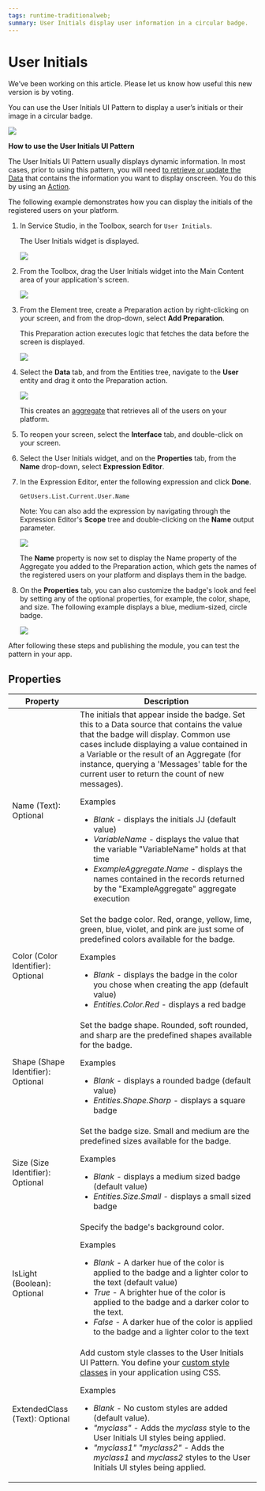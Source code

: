 ```yaml
---
tags: runtime-traditionalweb; 
summary: User Initials display user information in a circular badge.
---
```


# User Initials

<div class="info" markdown="1">

We’ve been working on this article. Please let us know how useful this new version is by voting.

</div>

You can use the User Initials UI Pattern to display a user’s initials or their image in a circular badge. 

![](<images/userinitials-image-4.png>)

**How to use the User Initials UI Pattern**

The User Initials UI Pattern usually displays dynamic information. In most cases, prior to using this pattern, you will need [to retrieve or update the Data](../../../../../develop/data/intro.md) that contains the information you want to display onscreen. You do this by using an [Action](../../../../../develop/logic/action-web.md). 

The following example demonstrates how you can display the initials of the registered users on your platform.

1. In Service Studio, in the Toolbox, search for `User Initials`. 

    The User Initials widget is displayed.

    ![](<images/userinitials-image-11.png>)

1. From the Toolbox, drag the User Initials widget into the Main Content area of your application's screen.

     ![](<images/userinitials-image-12.png>)

1. From the Element tree, create a Preparation action by right-clicking on your screen, and from the drop-down, select **Add Preparation**.
    
    This Preparation action executes logic that fetches the data before the screen is displayed.

     ![](<images/userinitials-image-13.png>)

1. Select the **Data** tab, and from the Entities tree, navigate to the **User** entity and drag it onto the Preparation action.

    ![](<images/userinitials-image-14.png>)

    This creates an [aggregate](https://success.outsystems.com/Documentation/11/Reference/OutSystems_Language/Data/Handling_Data/Queries/Aggregate) that retrieves all of the users on your platform.
       
1. To reopen your screen, select the **Interface** tab, and double-click on your screen.

1. Select the User Initials widget, and on the **Properties** tab, from the **Name** drop-down, select **Expression Editor**.

1. In the Expression Editor, enter the following expression and click **Done**.

    ``GetUsers.List.Current.User.Name``

    Note: You can also add the expression by navigating through the Expression Editor's **Scope** tree and double-clicking on the **Name** output parameter. 

    ![](<images/userinitials-image-15.png>)

   The **Name** property is now set to display the Name property of the Aggregate you added to the Preparation action, which gets the names of the registered users on your platform and displays them in the badge.

1. On the **Properties** tab, you can also customize the badge's look and feel by setting any of the optional properties, for example, the color, shape, and size. The following example displays a blue, medium-sized, circle badge.  

    ![](<images/userinitials-image-10.png>)  

After following these steps and publishing the module, you can test the pattern in your app.   
   

## Properties

| **Property** |  **Description** |
|---|---|
| Name (Text): Optional  |  The initials that appear inside the badge. Set this to a Data source that contains the value that the badge will display. Common use cases include displaying a value contained in a Variable or the result of an Aggregate (for instance, querying a 'Messages' table for the current user to return the count of new messages). <p>Examples <ul><li>_Blank_ - displays the initials JJ (default value)</li><li>_VariableName_ - displays the value that the variable "VariableName" holds at that time </li><li>_ExampleAggregate.Name_ - displays the names contained in the records returned by the "ExampleAggregate" aggregate execution</li></ul></p> | 
| Color (Color Identifier): Optional  | Set the badge color. Red, orange, yellow, lime, green, blue, violet, and pink are just some of predefined colors available for the badge. <p>Examples <ul><li>_Blank_ - displays the badge in the color you chose when creating the app (default value)</li><li>_Entities.Color.Red_ - displays a red badge</li></ul></p> | 
| Shape (Shape Identifier): Optional| Set the badge shape. Rounded, soft rounded, and sharp are the predefined shapes available for the badge. <p>Examples <ul><li>_Blank_ - displays a rounded badge (default value)</li><li>_Entities.Shape.Sharp_ - displays a square badge</li></ul></p>| 
| Size (Size Identifier): Optional  | Set the badge size. Small and medium are the predefined sizes available for the badge. <p>Examples <ul><li>_Blank_ - displays a medium sized badge (default value)</li><li>_Entities.Size.Small_ - displays a small sized badge</li></ul></p> | |
| IsLight (Boolean): Optional  | Specify the badge's background color. <p>Examples <ul><li>_Blank_ - A darker hue of the color is applied to the badge and a lighter color to the text (default value)</li><li>_True_ - A brighter hue of the color is applied to the badge and a darker color to the text.</li><li>_False_ - A darker hue of the color is applied to the badge and a lighter color to the text</li></ul></p> |
| ExtendedClass (Text): Optional |  Add custom style classes to the User Initials UI Pattern. You define your [custom style classes](../../../../../develop/ui/look-feel/css.md) in your application using CSS. <p>Examples <ul><li>_Blank_ - No custom styles are added (default value).</li><li>_"myclass"_ - Adds the _myclass_ style to the User Initials UI styles being applied.</li><li>_"myclass1" "myclass2"_ - Adds the _myclass1_ and _myclass2_ styles to the User Initials UI styles being applied.</li></ul></p> | 
